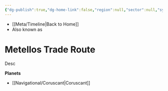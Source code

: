 ```yaml
---
{"dg-publish":true,"dg-home-link":false,"region":null,"sector":null,"system":null,"grid":null,"aliases":[],"tags":["map","hyperlane","unfinished"],"permalink":"/navigational/metellos-trade-route/","dgHomeLink":false,"dgPassFrontmatter":true}
---
```


- [[Meta/Timeline\|Back to Home]]
- Also known as 

# Metellos Trade Route
Desc

**Planets**
- [[Navigational/Coruscant\|Coruscant]]
